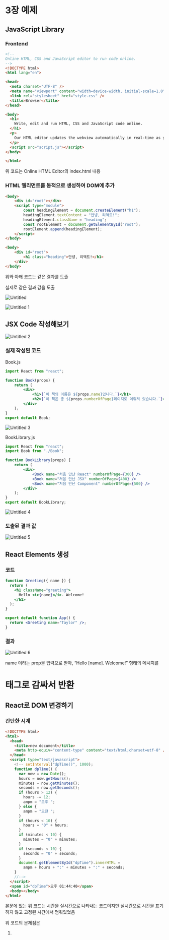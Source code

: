 # 3장 예제

## JavaScript Library

### Frontend

```html
<!-- 
Online HTML, CSS and JavaScript editor to run code online.
-->
<!DOCTYPE html>
<html lang="en">

<head>
  <meta charset="UTF-8" />
  <meta name="viewport" content="width=device-width, initial-scale=1.0" />
  <link rel="stylesheet" href="style.css" />
  <title>Browser</title>
</head>

<body>
  <h1>
    Write, edit and run HTML, CSS and JavaScript code online.
  </h1>
  <p>
    Our HTML editor updates the webview automatically in real-time as you write code.
  </p>
  <script src="script.js"></script>
</body>

</html>
```

위 코드는 Online HTML Editor의 index.html 내용

### HTML 엘리먼트를 동적으로 생성하여 DOM에 추가

```html
<body>
	<div id="root"></div>
	<script type="module">
		const headingElement = document.createElement("h1");
		headingElement.textContent = "안녕, 리액트!";
		headingElement.className = "heading";
		const rootElement = document.getElementById("root");
		rootElement.append(headingElement);
	</script>
</body>
```

```html
<body>
	<div id="root">
		<h1 class="heading">안녕, 리액트!</h1>
	</div>
</body>
```

위와 아래 코드는 같은 결과를 도출

실제로 같은 결과 값을 도출

![Untitled](https://github.com/mainug/React/assets/48702167/f4f17b9a-008a-43f2-a63c-e7d4d0df92ea)

![Untitled 1](https://github.com/mainug/React/assets/48702167/88ee66fd-13e7-44a2-92cc-5ccba99cc83d)

## JSX Code 작성해보기

![Untitled 2](https://github.com/mainug/React/assets/48702167/0c055588-9f78-4c3e-87cc-25209a36d67d)

### 실제 작성된 코드

Book.js

```jsx
import React from "react";

function Book(props) {
    return (
        <div>
            <h1>{`이 책의 이름은 ${props.name}입니다.`}</h1>
            <h2>{`이 책은 총 ${props.numberOfPage}페이지로 이뤄져 있습니다.`}</h2>
        </div>
    );
}
export default Book;
```

![Untitled 3](https://github.com/mainug/React/assets/48702167/de535096-da12-4646-b82d-bfa37f3a00be)

BookLibrary.js

```jsx
import React from "react";
import Book from "./Book";

function BookLibrary(props) {
    return (
        <div>
            <Book name="처음 만난 React" numberOfPage={300} />
            <Book name="처음 만난 JSX" numberOfPage={400} />
            <Book name="처음 만난 Component" numberOfPage={500} />
        </div>
    );
}
export default BookLibrary;
```

![Untitled 4](https://github.com/mainug/React/assets/48702167/b8200493-438d-43fe-8f3d-0a473b9e5080)


### 도출된 결과 값

![Untitled 5](https://github.com/mainug/React/assets/48702167/a731b33b-a32f-4780-8430-65786b7d6be1)


## React Elements 생성

### 코드

```jsx
function Greeting({ name }) {
  return (
    <h1 className="greeting">
      Hello <i>{name}</i>. Welcome!
    </h1>
  );
}

export default function App() {
  return <Greeting name="Taylor" />;
}
```

### 결과

![Untitled 6](https://github.com/mainug/React/assets/48702167/5375c3bb-78d1-4749-b966-229d73b172e0)


name 이라는 prop을 입력으로 받아, “Hello [name]. Welcome!” 형태의 메시지를 <h1> 태그로 감싸서 반환

## React로 DOM 변경하기

### 간단한 시계

```html
<!DOCTYPE html>
<html>
  <head>
    <title>new document</title>
    <meta http-equiv="content-type" content="text/html;charset=utf-8" />
  </head>
  <script type="text/javascript">
    <!-- setInterval("dpTime()", 1000);
    function dpTime() {
      var now = new Date();
      hours = now.getHours();
      minutes = now.getMinutes();
      seconds = now.getSeconds();
      if (hours > 12) {
        hours -= 12;
        ampm = "오후 ";
      } else {
        ampm = "오전 ";
      }
      if (hours < 10) {
        hours = "0" + hours;
      }
      if (minutes < 10) {
        minutes = "0" + minutes;
      }
      if (seconds < 10) {
        seconds = "0" + seconds;
      }
      document.getElementById("dpTime").innerHTML =
        ampm + hours + ":" + minutes + ":" + seconds;
    }
    //-->
  </script>
  <span id="dpTime">오후 01:44:40</span>
  <body></body>
</html>
```

본문에 있는 위 코드는 시간을 실시간으로 나타내는 코드이지만 실시간으로 시간을 표기하지 않고 고정된 시간에서 멈춰있었음

위 코드의 문제점은 

1. **<script> 태그의 위치** : 일반적으로 script 태그는 body의 끝에 위치하여 동작하는 것이 요소들이 모두 로드된 후 스크립트가 실행되므로, DOM 요소에 접근하는 데 문제가 없음
2. setInterval 함수 사용법 : setInterval(”dpTime()”, 1000); 대신 setInterval(dpTime, 1000);을 사용하는 것이 더 좋음. 문자열 대신 함수 참조를 직접 전달하는 것이 더 효율적이고 안전함
3. 전역 변수 사용 : hours, minutes, seconds, ampm 변수들이 함수 내에서 선언되지 않고 전역 변수로 사용되고 있음. 이는 의도하지 않은 문제가 생길 수 있으므로, 함수 내부에서 var를 이용해 지역 변수로 선언하는 것이 좋아 보임

### 변경한 코드

```html
<!DOCTYPE html>
<html>
<head>
    <title>new document</title>
    <meta http-equiv="content-type" content="text/html;charset=utf-8" />
</head>
<body>
    <span id="dpTime">로딩 중...</span>
    <script type="text/javascript">
        function dpTime() {
            var now = new Date();
            var hours = now.getHours();
            var minutes = now.getMinutes();
            var seconds = now.getSeconds();
            var ampm = hours >= 12 ? "오후 " : "오전 ";

            hours = hours % 12;
            hours = hours ? hours : 12; // 0시는 12로 표시
            hours = hours < 10 ? "0" + hours : hours;
            minutes = minutes < 10 ? "0" + minutes : minutes;
            seconds = seconds < 10 ? "0" + seconds : seconds;

            var strTime = ampm + hours + ":" + minutes + ":" + seconds;
            document.getElementById("dpTime").innerHTML = strTime;
        }
        setInterval(dpTime, 1000);

        dpTime(); // 웹페이지 로드시 바로 시간을 표시
    </script>
</body>
</html>
```

### 결과

![Untitled 7](https://github.com/mainug/React/assets/48702167/5ceba30f-3c62-4c32-89f4-93bef9efada9)


위 코드는 span태그 내에 적어 놓은 시간이 변경되지 않고 멈춰있음

![Untitled 8](https://github.com/mainug/React/assets/48702167/c49ed691-1c86-4a4b-af01-bd2b88f57002)


![Untitled 9](https://github.com/mainug/React/assets/48702167/20592cd5-c416-49af-80b0-aadb71fce78c)


span 태그 내에 있는 문자가 시간을 불러와 초마다 계속 변경되는 모습

### 바이너리 시계

```html
<!DOCTYPE html>
<html>
  <head>
    <meta charset="utf-8" />
    <script src="https://unpkg.com/react@15/dist/react.min.js"></script>
    <script src="https://unpkg.com/react-dom@15/dist/react-dom.min.js"></script>
    <script src="https://cdnjs.cloudflare.com/ajax/libs/babel-core/5.8.38/browser.min.js"></script>
    <style>
      body {
        font-size: 32px;
        text-align: center;
      }
    </style>
  </head>
  <body>
    <div><div id="disp"></div></div>
    <script type="text/babel">
      // 정기적으로 화면을 변경하게 지정합니다.
      setInterval(update, 1000)
      // 정기적으로 실행되는 함수입니다.
      function update () {
      // 현재 시간을 이진 숫자로 변환합니다. ---- (※1)
      const now = new Date();
      const hh = z2(now.getHours())
      const mm = z2(now.getMinutes())
      const ss = z2(now.getSeconds())
      const binStr = hh + mm + ss 
      const style0 = { color: 'brown' }
      const style1 = { color: 'red'}
      const lines = []
      for (let i = 0; i < binStr.length; i++) {
      const v = parseInt(binStr.substr(i, 1))
      const bin = "0000" + v.toString(2)
      const bin8 = bin.substr(bin.length - 4, 4)
      // 이진 숫자를 구성하는 리액트 객체를 lines 배열에 추가합니다. --- (※2)
      for (let j = 0; j < bin8.length; j++) {
      if (bin8.substr(j, 1) === '0') {
      lines.push(<span style={style0}>○</span>)
      } else {
      lines.push(<span style={style1}>●</span>)
      }
      }
      lines.push(<br />)
      }
      // DOM의 내용을 변경합니다. --- (※3)
      const disp = document.getElementById('disp')
      ReactDOM.render(<div>{lines}</div>, disp)
      }
      function z2 (v) {
      v = String("00" + v)
      return v.substr(v.length - 2, 2)
      }
    </script>
  </body>
</html>
```

### 결과

![Untitled 10](https://github.com/mainug/React/assets/48702167/3eac3ae1-066e-43d5-a3a5-a4130e8c476c)


현재 17시 46분 14초를 바이너리 시계의 모양으로 표기함

![Untitled 11](https://github.com/mainug/React/assets/48702167/2bffa5d0-1a84-4fde-892c-399c1a3b84be)


실시간으로 변경되는 객체만 변경되는 모습
